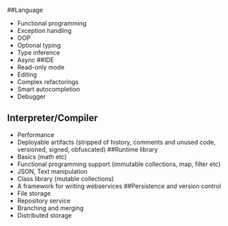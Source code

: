 ##Language
- Functional programming
- Exception handling
- OOP
- Optional typing
- Type inference
- Async
##IDE
- Read-only mode
- Editing
- Complex refactorings
- Smart autocompletion
- Debugger
## Interpreter/Compiler
- Performance
- Deployable artifacts (stripped of history, comments and unused code, versioned, signed, obfuscated)
##Runtime library
- Basics (math etc)
- Functional programming support (immutable collections, map, filter etc)
- JSON, Text manipulation
- Class library (mutable collections)
- A framework for writing webservices
##Persistence and version control
- File storage
- Repository service
- Branching and merging
- Distributed storage